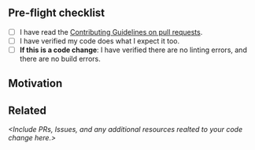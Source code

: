 ## Pre-flight checklist

- [ ] I have read the [Contributing Guidelines on pull requests](https://github.com/9mbs/calendar-widgets/blob/main/CONTRIBUTING.md).
- [ ] I have verified my code does what I expect it too.
- [ ] **If this is a code change**: I have verified there are no linting errors, and there are no build errors.

## Motivation

_<Briefly describe the problems you code is solving.>_

## Related

_<Include PRs, Issues, and any additional resources realted to your code change here.>_
